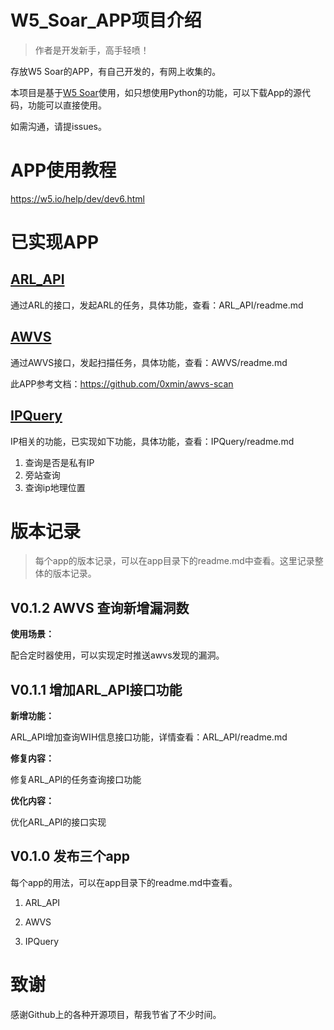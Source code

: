 # W5_Soar_APP项目介绍

> 作者是开发新手，高手轻喷！

存放W5 Soar的APP，有自己开发的，有网上收集的。

本项目是基于[W5 Soar](https://w5.io/)使用，如只想使用Python的功能，可以下载App的源代码，功能可以直接使用。

如需沟通，请提issues。

# APP使用教程

https://w5.io/help/dev/dev6.html

# 已实现APP

## [ARL_API](./ARL_API)

通过ARL的接口，发起ARL的任务，具体功能，查看：ARL_API/readme.md

## [AWVS](./AWVS)

通过AWVS接口，发起扫描任务，具体功能，查看：AWVS/readme.md

此APP参考文档：https://github.com/0xmin/awvs-scan

## [IPQuery](./IPQuery)

IP相关的功能，已实现如下功能，具体功能，查看：IPQuery/readme.md

1. 查询是否是私有IP
2. 旁站查询
3. 查询ip地理位置

# 版本记录

> 每个app的版本记录，可以在app目录下的readme.md中查看。这里记录整体的版本记录。

## V0.1.2 AWVS 查询新增漏洞数

**使用场景：**

配合定时器使用，可以实现定时推送awvs发现的漏洞。

## V0.1.1 增加ARL_API接口功能

**新增功能：**

ARL_API增加查询WIH信息接口功能，详情查看：ARL_API/readme.md

**修复内容：** 

修复ARL_API的任务查询接口功能

**优化内容：**

优化ARL_API的接口实现

## V0.1.0 发布三个app

每个app的用法，可以在app目录下的readme.md中查看。

1. ARL_API
 
3. AWVS

4. IPQuery

 
# 致谢

感谢Github上的各种开源项目，帮我节省了不少时间。
